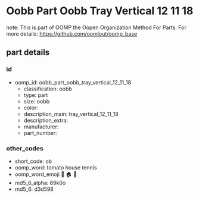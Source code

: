 # Oobb Part Oobb Tray Vertical 12 11 18  

note: This is part of OOMP the Oopen Organization Method For Parts. For more details: https://github.com/oomlout/oomp_base

##  part details





### id
* oomp_id: oobb_part_oobb_tray_vertical_12_11_18
  * classification: oobb
  * type: part
  * size: oobb
  * color: 
  * description_main: tray_vertical_12_11_18
  * description_extra: 
  * manufacturer: 
  * part_number: 

### other_codes
* short_code: ob
* oomp_word: tomato house tennis
* oomp_word_emoji :tomato: :house: :tennis:
* md5_6_alpha: 89k0o
* md5_6: d3d598
